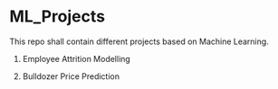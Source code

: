 # ML_Projects

This repo shall contain different projects based on Machine Learning.

1. Employee Attrition Modelling

2. Bulldozer Price Prediction
